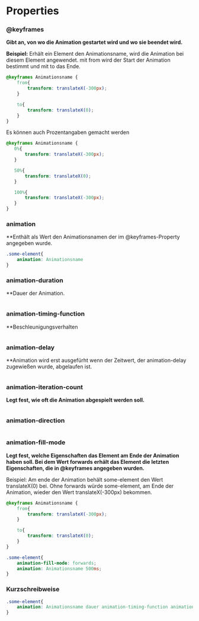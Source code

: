 
# Properties

### @keyframes
**Gibt an, von wo die Animation gestartet wird und wo sie beendet wird.**

**Beispiel:** Erhält ein Element den Animationsname, wird die Animation bei diesem Element angewendet.
mit from wird der Start der Animation bestimmt und mit to das Ende.
```css
@keyframes Animationsname {
	from{
		transform: translateX(-300px);
	}

	to{
		transform: translateX(0);
	}
}
```

Es können auch Prozentangaben gemacht werden
 ```css
@keyframes Animationsname {
	0%{
		transform: translateX(-300px);
	}

	50%{
		transform: translateX(0);
	}

	100%{
		transform: translateX(-300px);
	}
}
```
### animation
**Enthält als Wert den Animationsnamen der im @keyframes-Property angegeben wurde.
```css
.some-element{
	animation: Animationsname
}
```

### animation-duration
**Dauer der Animation.
```css

```

### animation-timing-function
**Beschleunigungsverhalten
```css

```

### animation-delay
**Animation wird erst ausgefürht wenn der Zeitwert, der animation-delay zugewießen wurde, abgelaufen ist.
```css

```

### animation-iteration-count
**Legt fest, wie oft die Animation abgespielt werden soll.**
```css

```

### animation-direction

```css

```

### animation-fill-mode
**Legt fest, welche Eigenschaften das Element am Ende der Animation haben soll. Bei dem Wert forwards erhält das Element die letzten Eigenschaften, die in @keyframes angegeben wurden.**

Beispiel: Am ende der Animation behält some-element den Wert translateX(0) bei. Ohne forwards würde some-element, am Ende der Animation, wieder den Wert translateX(-300px) bekommen.
```css
@keyframes Animationsname {
	from{
		transform: translateX(-300px);
	}

	to{
		transform: translateX(0);
	}
}

.some-element{
	animation-fill-mode: forwards;
	animation: Animationsname 500ms;
}
```

### Kurzschreibweise
```css
.some-element{
	animation: Animationsname dauer animation-timing-function animation-delay animation-iteration-count animation-direction animation-fill-mode
}
```
